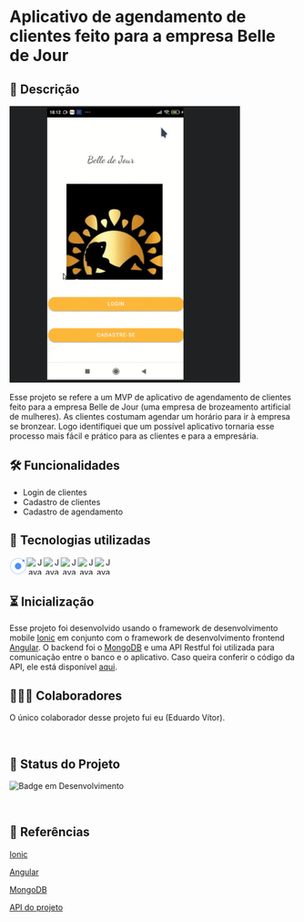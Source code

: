 
# Aplicativo de agendamento de clientes feito para a empresa Belle de Jour


## 📖 Descrição

![Tela do app](iniciandoapp-BelleDeJour.gif)

Esse projeto se refere a um MVP de aplicativo de agendamento de clientes feito para a empresa Belle de Jour (uma empresa de brozeamento artificial de mulheres). As clientes costumam agendar um horário para ir à empresa se bronzear. Logo identifiquei que um possível aplicativo  tornaria esse processo mais fácil e prático para as clientes e para a empresária. 



## 🛠️ Funcionalidades

- Login de clientes
- Cadastro de clientes
- Cadastro de agendamento


## 📡 Tecnologias utilizadas

<div align="center"> 
<img align="left" alt="NodeJs" height="30" width="30" src="https://raw.githubusercontent.com/devicons/devicon/master/icons/ionic/ionic-original.svg">
<img align="left" alt="Javascript" height="30" width="30" src="https://cdn.jsdelivr.net/gh/devicons/devicon/icons/javascript/javascript-original.svg">
<img align="left" alt="Javascript" height="30" width="30" src="https://cdn.jsdelivr.net/gh/devicons/devicon/icons/angularjs/angularjs-original.svg">
<img align="left" alt="Javascript" height="30" width="30" src="https://cdn.jsdelivr.net/gh/devicons/devicon/icons/html5/html5-original.svg">
<img align="left" alt="Javascript" height="30" width="30" src="https://cdn.jsdelivr.net/gh/devicons/devicon/icons/css3/css3-original.svg">
<img align="left" alt="Javascript" height="30" width="30" src="https://cdn.jsdelivr.net/gh/devicons/devicon/icons/mongodb/mongodb-original.svg">

  
</div>
<br/><br/>

## ⏳ Inicialização

Esse projeto foi desenvolvido usando o framework de desenvolvimento mobile [Ionic](https://ionicframework.com/) em conjunto com o framework de desenvolvimento frontend [Angular](https://angular.io/). O backend foi o [MongoDB](https://www.mongodb.com/pt-br) e uma API Restful foi utilizada para comunicação entre o banco e o aplicativo. Caso queira conferir o código da API, ele está disponível [aqui](https://github.com/eduardovitor/API-app-BelledeJour).


## 🤵🤵‍♀️ Colaboradores

O único colaborador desse projeto fui eu (Eduardo Vítor).

<br/>

## 🔎 Status do Projeto

![Badge em Desenvolvimento](https://img.shields.io/badge/Status-Finalizado-blue)

<br/>

## 📑 Referências

[Ionic](https://ionicframework.com/)

[Angular](https://angular.io/)

[MongoDB](https://www.mongodb.com/pt-br)

[API do projeto](https://github.com/eduardovitor/API-app-BelledeJour)